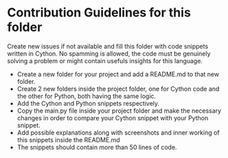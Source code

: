 # Contribution Guidelines for this folder

Create new issues if not available and fill this folder with code snippets written in Cython. No spamming is allowed, the code must be genuinely solving a problem or might contain usefuls insights for this language.

- Create a new folder for your project and add a README.md to that new folder.
- Create 2 new folders inside the project folder, one for Cython code and the other for Python, both having the same logic.
- Add the Cython and Python snippets respectively.
- Copy the main.py file inside your project folder and make the necessary changes in order to compare your Cython snippet with your Python snippet.
- Add possible explanations along with screenshots and inner working of this snippets inside the README.md
- The snippets should contain more than 50 lines of code.
